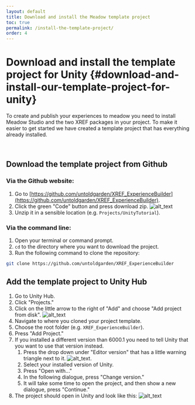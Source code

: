 ```yaml
---
layout: default
title: Download and install the Meadow template project
toc: true
permalink: /install-the-template-project/
order: 4
---
```


# Download and install the template project for Unity {#download-and-install-our-template-project-for-unity}

To create and publish your experiences to meadow you need to install Meadow Studio and the two XREF packages in your project. To make it easier to get started we have created a template project that has everything already installed.

<br>

## Download the template project from Github

### Via the Github website:

1. Go to [https://github.com/untoldgarden/XREF_ExperienceBuilder](https://github.com/untoldgarden/XREF_ExperienceBuilder).
2. Click the green "Code" button and press download zip.
![alt_text](../images/downloadFromGithub.webp "image_tooltip")
3. Unzip it in a sensible location (e.g. `Projects/UnityTutorial`).

### Via the command line:

1. Open your terminal or command prompt.
2. `cd` to the directory where you want to download the project.
2. Run the following command to clone the repository:
```bash
git clone https://github.com/untoldgarden/XREF_ExperienceBuilder
```

## Add the template project to Unity Hub

1. Go to Unity Hub.
2. Click "Projects."
3. Click on the little arrow to the right of "Add" and choose "Add project from disk". ![alt_text](../images/addProjectFromDisk.webp "image_tooltip")
4. Navigate to where you cloned your project template.
5. Choose the root folder (e.g. `XREF_ExperienceBuilder`).
6. Press "Add Project."
7. If you installed a different version than 6000.1 you need to tell Unity that you want to use that version instead.
    1. Press the drop down under "Editor version" that has a little warning triangle next to it.
    ![alt_text](../images/hubChangeVersion.webp "image_tooltip").
    2. Select your installed version of Unity.
    3. Press "Open with..."
    4. In the following dialogue, press "Change version."
    5. It will take some time to open the project, and then show a new dialogue, press "Continue."
8. The project should open in Unity and look like this:
![alt_text](../images/startingUnity.webp "Starting Unity")